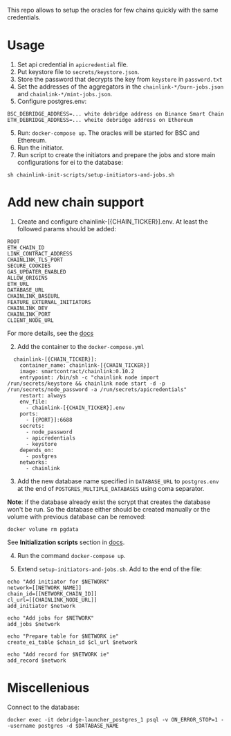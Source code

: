 This repo allows to setup the oracles for few chains quickly with the same credentials.

# Usage

1. Set api credential in `apicredential` file.
2. Put keystore file to `secrets/keystore.json`.
3. Store the password that decrypts the key from `keystore` in `password.txt`
4. Set the addresses of the aggregators in the `chainlink-*/burn-jobs.json` and `chainlink-*/mint-jobs.json`.
5. Configure postgres.env:

```
BSC_DEBRIDGE_ADDRESS=... white debridge address on Binance Smart Chain
ETH_DEBRIDGE_ADDRESS=... wheite debridge address on Ethereum
```

5. Run: `docker-compose up`. The oracles will be started for BSC and Ethereum.
6. Run the initiator.
7. Run script to create the initiators and prepare the jobs and store main configurations for ei to the database:

```
sh chainlink-init-scripts/setup-initiators-and-jobs.sh
```

# Add new chain support

1. Create and configure chainlink-[{CHAIN_TICKER}].env. At least the followed params should be added:

```
ROOT
ETH_CHAIN_ID
LINK_CONTRACT_ADDRESS
CHAINLINK_TLS_PORT
SECURE_COOKIES
GAS_UPDATER_ENABLED
ALLOW_ORIGINS
ETH_URL
DATABASE_URL
CHAINLINK_BASEURL
FEATURE_EXTERNAL_INITIATORS
CHAINLINK_DEV
CHAINLINK_PORT
CLIENT_NODE_URL
```

For more details, see the [docs](https://docs.chain.link/docs/configuration-variables)

2. Add the container to the `docker-compose.yml`

```
  chainlink-[{CHAIN_TICKER}]:
    container_name: chainlink-[{CHAIN_TICKER}]
    image: smartcontract/chainlink:0.10.2
    entrypoint: /bin/sh -c "chainlink node import /run/secrets/keystore && chainlink node start -d -p /run/secrets/node_password -a /run/secrets/apicredentials"
    restart: always
    env_file:
      - chainlink-[{CHAIN_TICKER}].env
    ports:
      - [{PORT}]:6688
    secrets:
      - node_password
      - apicredentials
      - keystore
    depends_on:
      - postgres
    networks:
      - chainlink
```

3. Add the new database name specified in `DATABASE_URL` to `postgres.env` at the end of `POSTGRES_MULTIPLE_DATABASES` using coma separator.

**Note**: if the database already exist the scrypt that creates the database won't be run. So the database either should be created manually or the volume with previous database can be removed:

```
docker volume rm pgdata
```

See **Initialization scripts** section in [docs](https://hub.docker.com/_/postgres).

4. Run the command `docker-compose up`.

5. Extend `setup-initiators-and-jobs.sh`. Add to the end of the file:

```
echo "Add initiator for $NETWORK"
network=[[NETWORK_NAME]]
chain_id=[[NETWORK_CHAIN_ID]]
cl_url=[[CHAINLINK_NODE_URL]]
add_initiator $network

echo "Add jobs for $NETWORK"
add_jobs $network

echo "Prepare table for $NETWORK ie"
create_ei_table $chain_id $cl_url $network

echo "Add record for $NETWORK ie"
add_record $network
```

# Miscellenious

Connect to the database:

```
docker exec -it debridge-launcher_postgres_1 psql -v ON_ERROR_STOP=1 --username postgres -d $DATABASE_NAME
```
